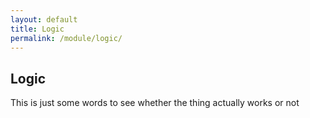```yaml
---
layout: default
title: Logic
permalink: /module/logic/
---
```


## Logic

This is just some words to see whether the thing actually works or not
